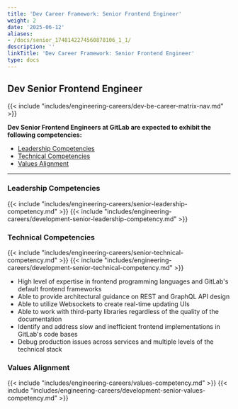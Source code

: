 ```yaml
---
title: 'Dev Career Framework: Senior Frontend Engineer'
weight: 2
date: '2025-06-12'
aliases:
- /docs/senior_1748142274560878106_1_1/
description: ''
linkTitle: 'Dev Career Framework: Senior Frontend Engineer'
type: docs
---
```


## Dev Senior Frontend Engineer
  
{{< include "includes/engineering-careers/dev-be-career-matrix-nav.md" >}}

**Dev Senior Frontend Engineers at GitLab are expected to exhibit the following competencies:**

- [Leadership Competencies](#leadership-competencies)
- [Technical Competencies](#technical-competencies)
- [Values Alignment](#values-alignment)

---

### Leadership Competencies

{{< include "includes/engineering-careers/senior-leadership-competency.md" >}}
{{< include "includes/engineering-careers/development-senior-leadership-competency.md" >}}
  
### Technical Competencies

{{< include "includes/engineering-careers/senior-technical-competency.md" >}}
{{< include "includes/engineering-careers/development-senior-technical-competency.md" >}}

- High level of expertise in frontend programming languages and GitLab's default frontend frameworks
- Able to provide architectural guidance on REST and GraphQL API design
- Able to utilize Websockets to create real-time updating UIs
- Able to work with third-party libraries regardless of the quality of the documentation
- Identify and address slow and inefficient frontend implementations in GitLab's code bases
- Debug production issues across services and multiple levels of the technical stack

### Values Alignment

{{< include "includes/engineering-careers/values-competency.md" >}}
{{< include "includes/engineering-careers/development-senior-values-competency.md" >}}
